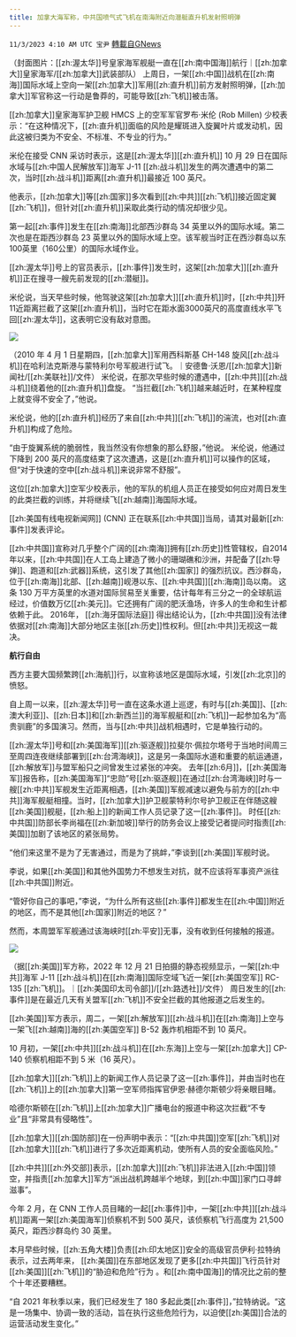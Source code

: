 ```yaml
---
title: 加拿大海军称，中共国喷气式飞机在南海附近向潜艇直升机发射照明弹
---
```

`11/3/2023 4:10 AM UTC 宝尹` [轉載自GNews](https://gnews.org/articles/1915859)

（封面图片：[[zh:渥太华]]号皇家海军舰艇一直在[[zh:南中国海]]航行｜[[zh:加拿大]]皇家海军/[[zh:加拿大]]武装部队）
上周日，一架[[zh:中国]]战机在[[zh:南海]]国际水域上空向一架[[zh:加拿大]]军用[[zh:直升机]]前方发射照明弹，[[zh:加拿大]]军官称这一行动是鲁莽的，可能导致[[zh:飞机]]被击落。

[[zh:加拿大]]皇家海军护卫舰 HMCS 上的空军军官罗布·米伦 (Rob Millen) 少校表示：“在这种情况下，[[zh:直升机]]面临的风险是耀斑进入旋翼叶片或发动机，因此这被归类为不安全、不标准、不专业的行为。”

米伦在接受 CNN 采访时表示，这是[[zh:渥太华]][[zh:直升机]] 10 月 29 日在国际水域与[[zh:中国人民解放军]]海军 J-11 [[zh:战斗机]]发生的两次遭遇中的第二次，当时[[zh:战斗机]]距离[[zh:直升机]]最接近 100 英尺。

他表示，[[zh:加拿大]]等[[zh:国家]]多次看到[[zh:中共]][[zh:飞机]]接近固定翼[[zh:飞机]]，但针对[[zh:直升机]]采取此类行动的情况却很少见。

第一起[[zh:事件]]发生在[[zh:南海]]北部西沙群岛 34 英里以外的国际水域。第二次也是在距西沙群岛 23 英里以外的国际水域上空。该军舰当时正在西沙群岛以东100英里（160公里）的国际水域作业。


[[zh:渥太华]]号上的官员表示，[[zh:事件]]发生时，这架[[zh:加拿大]][[zh:直升机]]正在搜寻一艘先前发现的[[zh:潜艇]]。

米伦说，当天早些时候，他驾驶这架[[zh:加拿大]][[zh:直升机]]时，[[zh:中共]]歼11近距离拦截了这架[[zh:直升机]]，当时它在距水面3000英尺的高度直线水平飞回[[zh:渥太华]]，这表明它没有敌对意图。

![](https://i.imgur.com/OnguFQS.jpg)

（2010 年 4 月 1 日星期四，[[zh:加拿大]]军用西科斯基 CH-148 旋风[[zh:战斗机]]在哈利法克斯港与蒙特利尔号军舰进行试飞。｜安德鲁·沃恩/[[zh:加拿大]]新闻社/[[zh:美联社]]/文件）
米伦说，在那次早些时候的遭遇中，[[zh:中共]][[zh:战斗机]]绕着他的[[zh:直升机]]盘旋。
“当拦截[[zh:飞机]]越来越近时，在某种程度上就变得不安全了，”他说。

米伦说，他的[[zh:直升机]]经历了来自[[zh:中共]][[zh:飞机]]的湍流，也对[[zh:直升机]]构成了危险。

“由于旋翼系统的脆弱性，我当然没有你想象的那么舒服，”他说。
米伦说，他通过下降到 200 英尺的高度结束了这次遭遇，这是[[zh:直升机]]可以操作的区域，但“对于快速的空中[[zh:战斗机]]来说非常不舒服”。

这位[[zh:加拿大]]空军少校表示，他的军队的机组人员正在接受如何应对周日发生的此类拦截的训练，并将继续飞[[zh:越南]]海国际水域。

[[zh:美国有线电视新闻网]] (CNN) 正在联系[[zh:中共国]]当局，请其对最新[[zh:事件]]发表评论。

[[zh:中共国]]宣称对几乎整个广阔的[[zh:南海]]拥有[[zh:历史]]性管辖权，自2014年以来，[[zh:中共国]]在人工岛上建造了微小的珊瑚礁和沙洲，并配备了[[zh:导弹]]、跑道和[[zh:武器]]系统，这引发了其他[[zh:国家]]
的强烈抗议。西沙群岛，位于[[zh:南海]]北部、[[zh:越南]]岘港以东、[[zh:中共国]][[zh:海南]]岛以南。
这条 130 万平方英里的水道对国际贸易至关重要，估计每年有三分之一的全球航运经过，价值数万亿[[zh:美元]]。它还拥有广阔的肥沃渔场，许多人的生命和生计都依赖于此。
2016年， [[zh:海牙国际法庭]] 得出结论认为，[[zh:中共国]]没有法律依据对[[zh:南海]]大部分地区主张[[zh:历史]]性权利。但[[zh:中共]]无视这一裁决。

**航行自由**

西方主要大国频繁跨[[zh:海航]]行，以宣称该地区是国际水域，引发[[zh:北京]]的愤怒。

自上周一以来，[[zh:渥太华]]号一直在这条水道上巡逻，有时与[[zh:美国]]、[[zh:澳大利亚]]、[[zh:日本]]和[[zh:新西兰]]的海军舰艇和[[zh:飞机]]一起参加名为“高贵驯鹿”的多国演习。然而，当与[[zh:中共]]战机相遇时，它是单独行动的。

[[zh:渥太华]]号和[[zh:美国海军]][[zh:驱逐舰]]拉斐尔·佩拉尔塔号于当地时间周三至周四连夜继续部署到[[zh:台湾海峡]]，这是另一条国际水道和重要的航运通道，[[zh:解放军]]与盟军船只之间曾发生过紧张的冲突。
去年[[zh:6月]]，[[zh:美国海军]]报告称，[[zh:美国海军]]“忠勋”号[[zh:驱逐舰]]在通过[[zh:台湾海峡]]时与一艘[[zh:中共]]军舰发生近距离相遇，[[zh:美国]]军舰减速以避免与前方的[[zh:中共]]海军舰艇相撞。当时，[[zh:加拿大]]护卫舰蒙特利尔号护卫舰正在伴随这艘[[zh:美国]]舰艇，[[zh:船上]]的新闻工作人员记录了这一[[zh:事件]]。
时任[[zh:中共国]]防部长李尚福在[[zh:新加坡]]举行的防务会议上接受记者提问时指责[[zh:美国]]加剧了该地区的紧张局势。

“他们来这里不是为了无害通过，而是为了挑衅，”李谈到[[zh:美国]]军舰时说。

李说，如果[[zh:美国]]和其他外国势力不想发生对抗，就不应该将军事资产派往[[zh:中共国]]附近。

“管好你自己的事吧，”李说，“为什么所有这些[[zh:事件]]都发生在[[zh:中国]]附近的地区，而不是其他[[zh:国家]]附近的地区？”

然而，本周盟军军舰通过该海峡时[[zh:平安]]无事，没有收到任何接触的报道。

![](https://i.imgur.com/ReMqM1k.jpg)

（据[[zh:美国]]军方称，2022 年 12 月 21 日拍摄的静态视频显示，一架[[zh:中共]]海军 J-11 [[zh:战斗机]]在[[zh:南海]]国际空域飞近一架[[zh:美国空军]] RC-135 [[zh:飞机]]。｜[[zh:美国印太司令部]]/[[zh:路透社]]/文件）
周日发生的[[zh:事件]]是在最近几天有关盟军[[zh:飞机]]不安全拦截的其他报道之后发生的。

[[zh:美国]]军方表示，周二，一架[[zh:解放军]][[zh:战斗机]]在[[zh:南海]]上空与一架飞[[zh:越南]]海的[[zh:美国空军]] B-52 轰炸机相距不到 10 英尺。

10 月初，一架[[zh:中共]][[zh:战斗机]]在[[zh:东海]]上空与一架[[zh:加拿大]] CP-140 侦察机相距不到 5 米（16 英尺）。

[[zh:加拿大]][[zh:飞机]]上的新闻工作人员记录了这一[[zh:事件]]，并由当时也在[[zh:飞机]]上的[[zh:加拿大]]第一空军师指挥官伊恩·赫德尔斯顿少将亲眼目睹。

哈德尔斯顿在[[zh:飞机]]上[[zh:加拿大]]广播电台的报道中称这次拦截“不专业”且“非常具有侵略性”。

[[zh:加拿大]][[zh:国防部]]在一份声明中表示：“[[zh:中共国]]空军[[zh:飞机]]对[[zh:加拿大]][[zh:飞机]]进行了多次近距离机动，使所有人员的安全面临风险。”

[[zh:中共]][[zh:外交部]]表示，[[zh:加拿大]][[zh:飞机]]非法进入[[zh:中国]]领空，并指责[[zh:加拿大]]军方“派出战机跨越半个地球，到[[zh:中国]]家门口寻衅滋事”。

今年 2 月，在 CNN 工作人员目睹的一起[[zh:事件]]中，一架[[zh:中共]][[zh:战斗机]]距离一架[[zh:美国海军]]侦察机不到 500 英尺，该侦察机飞行高度为 21,500 英尺，距西沙群岛约 30 英里。

 本月早些时候，[[zh:五角大楼]]负责[[zh:印太地区]]安全的高级官员伊利·拉特纳表示，过去两年来， [[zh:美国]]在东部地区发现了更多[[zh:中共国]]飞行员针对[[zh:美国]][[zh:飞机]]的“胁迫和危险”行为 。和[[zh:南中国海]]的情况比之前的整个十年还要糟糕。

“自 2021 年秋季以来，我们已经发生了 180 多起此类[[zh:事件]]，”拉特纳说。“这是一场集中、协调一致的活动，旨在执行这些危险行为，以迫使[[zh:美国]]合法的运营活动发生变化。”
